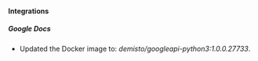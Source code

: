 #### Integrations
##### Google Docs
- Updated the Docker image to: *demisto/googleapi-python3:1.0.0.27733*.
